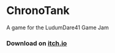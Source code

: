 # ChronoTank
A game for the LudumDare41 Game Jam

### Download on [itch.io](https://k4sma.itch.io/chronotank)
